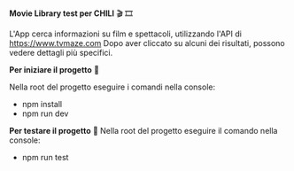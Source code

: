 
**Movie Library test per CHILI** :clapper: :film_strip:

L'App cerca informazioni su film e spettacoli, utilizzando l'API di https://www.tvmaze.com
Dopo aver cliccato su alcuni dei risultati, possono vedere dettagli più specifici.

**Per iniziare il progetto** 🚀

Nella root del progetto eseguire i comandi nella console:
- npm install
- npm run dev

**Per testare il progetto** :microscope:
Nella root del progetto eseguire il comando nella console:
- npm run test